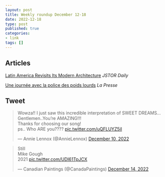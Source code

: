 ```yaml
---
layout: post
title: Weekly roundup December 12-18
date: 2022-12-18
type: post
published: true
categories:
- link
tags: []
---
```


## Articles

[Latin America Revisits Its Modern Architecture](https://daily.jstor.org/latin-america-revisits-its-modern-architecture/ "Latin America Revisits Its Modern Architecture. By Sarah M. Dreller") *JSTOR Daily*

[Une journée avec la police des poids lourds](https://www.lapresse.ca/actualites/grand-montreal/2022-12-17/une-journee-avec-la-police-des-poids-lourds.php "Une journée avec la police des poids lourds. By Philippe Teisceira-Lessard") *La Presse*

## Tweet

<blockquote class="twitter-tweet" data-dnt="true"><p lang="en" dir="ltr">Wowza!! I just saw this incredible interpretation of SWEET DREAMS… <br>Gentlemen..You’re AMAZING!!! <br>Thanks for choosing our song!<br>ps.. Who ARE you???? <a href="https://t.co/uQFLUYZ5iI">pic.twitter.com/uQFLUYZ5iI</a></p>&mdash; Annie Lennox (@AnnieLennox) <a href="https://twitter.com/AnnieLennox/status/1601612756998062080?ref_src=twsrc%5Etfw">December 10, 2022</a></blockquote> <script async src="https://platform.twitter.com/widgets.js" charset="utf-8"></script>

<blockquote class="twitter-tweet" data-dnt="true"><p lang="en" dir="ltr">Still<br>Mike Gough<br>2021 <a href="https://t.co/UDI61TpJCX">pic.twitter.com/UDI61TpJCX</a></p>&mdash; Canadian Paintings (@CanadaPaintings) <a href="https://twitter.com/CanadaPaintings/status/1603173238598574080?ref_src=twsrc%5Etfw">December 14, 2022</a></blockquote> <script async src="https://platform.twitter.com/widgets.js" charset="utf-8"></script>
